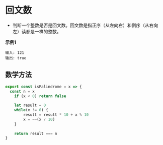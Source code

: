 # 回文数

- 判断一个整数是否是回文数。回文数是指正序（从左向右）和倒序（从右向左）读都是一样的整数。

**示例1** 
```
输入: 121
输出: true
```

## 数学方法

```js
export const isPalindrome = x => {
  const n = x
    if (x < 0) return false
    
    let result = 0
    while(x != 0) {
        result = result * 10 + x % 10
        x = ~~(x / 10)
    }
    
    return result === n
}
```

<CodeTest style="margin-top: 20px;" mode="isPalindrome" />  

<vTalk />